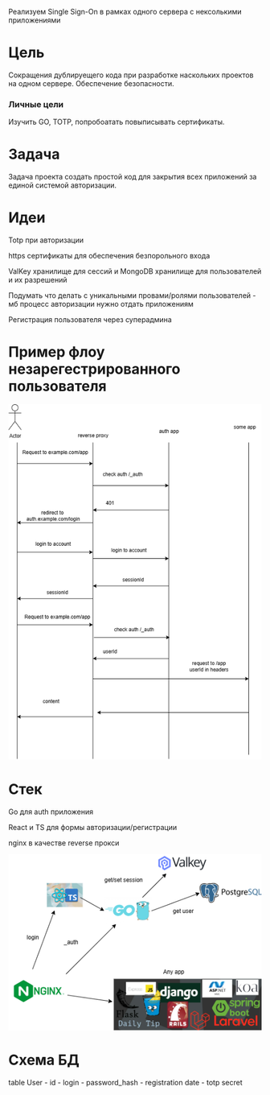Реализуем Single Sign-On в рамках одного сервера с нексолькими приложениями

# Цель
Сокращения дублируещего кода при разработке наскольких проектов на одном сервере. Обеспечение безопасности.

### Личные цели

Изучить GO, TOTP, попробоатать повыписывать сертификаты.

# Задача
Задача проекта создать простой код для закрытия всех приложений за единой системой авторизации. 

# Идеи
Totp при авторизации

https сертификаты для обеспечения безпорольного входа

ValKey хранилище для сессий и MongoDB хранилище для пользователей и их разрешений 

Подумать что делать с уникальными провами/ролями пользователей - мб процесс авторизации нужно отдать приложениям 

Регистрация пользователя через суперадмина


# Пример флоу незарегестрированного пользователя
![unauth_floaw.png](resources/pic/unauth_floaw.png)

# Стек
Go для auth приложения 

React и TS для формы авторизации/регистрации

nginx в качестве reverse прокси

![unauth_floaw.png](resources/pic/stack.png)


# Схема БД
table User
    - id
    - login
    - password_hash
    - registration date
    - totp secret
